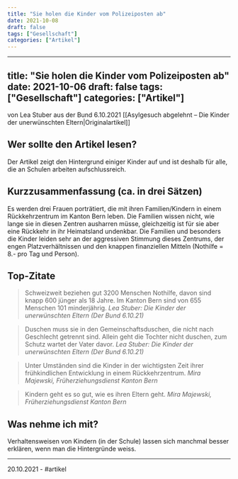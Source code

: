 ```yaml
---
title: "Sie holen die Kinder vom Polizeiposten ab"
date: 2021-10-08
draft: false
tags: ["Gesellschaft"]
categories: ["Artikel"]
---
```


---
title: "Sie holen die Kinder vom Polizeiposten ab"
date: 2021-10-06
draft: false
tags: ["Gesellschaft"]
categories: ["Artikel"]
---

von Lea Stuber
aus der Bund 6.10.2021
[[Asylgesuch abgelehnt – Die Kinder der unerwünschten Eltern|Originalartikel]]

## Wer sollte den Artikel lesen?
Der Artikel zeigt den Hintergrund einiger Kinder auf und ist deshalb für alle, die an Schulen arbeiten aufschlussreich.

## Kurzzusammenfassung (ca. in drei Sätzen)
Es werden drei Frauen porträtiert, die mit ihren Familien/Kindern in einem Rückkehrzentrum im Kanton Bern leben. Die Familien wissen nicht, wie lange sie in diesen Zentren ausharren müsse, gleichzeitig ist für sie aber eine Rückkehr in ihr Heimatsland undenkbar. Die Familien und besonders die Kinder leiden sehr an der aggressiven Stimmung dieses Zentrums, der engen Platzverhältnissen und den knappen finanziellen Mitteln (Nothilfe = 8.- pro Tag und Person).

## Top-Zitate
> Schweizweit beziehen gut 3200 Menschen Nothilfe, davon sind knapp 600 jünger als 18 Jahre. Im Kanton Bern sind von 655 Menschen 101 minderjährig.
> *Lea Stuber: Die Kinder der unerwünschten Eltern (Der Bund 6.10.21)*

> Duschen muss sie in den Gemeinschaftsduschen, die nicht nach Geschlecht getrennt sind. Allein geht die Tochter nicht duschen, zum Schutz wartet der Vater davor.
> *Lea Stuber: Die Kinder der unerwünschten Eltern (Der Bund 6.10.21)*

> Unter Umständen sind die Kinder in der wichtigsten Zeit ihrer frühkindlichen Entwicklung in einem Rückkehrzentrum.
> *Mira Majewski, Früherziehungsdienst Kanton Bern*

> Kindern geht es so gut, wie es ihren Eltern geht.
> *Mira Majewski, Früherziehungsdienst Kanton Bern*

## Was nehme ich mit?
Verhaltensweisen von Kindern (in der Schule) lassen sich manchmal besser erklären, wenn man die Hintergründe weiss.

---
20.10.2021 - #artikel 